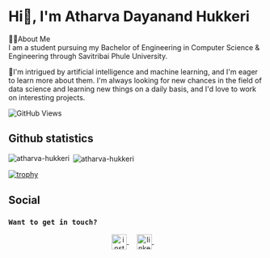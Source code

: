 # Hi👋, I'm Atharva Dayanand Hukkeri <br>

🙋‍♂️About Me<br>
I am a student pursuing my Bachelor of Engineering in Computer Science & Engineering through Savitribai Phule University.

🚀I'm intrigued by artificial intelligence and machine learning, and I'm eager to learn more about them. I'm always looking for new chances in the field of data science and learning new things on a daily basis, and I'd love to work on interesting projects.<br>

![GitHub Views](https://komarev.com/ghpvc/?username=atharva-hukkeri&color=FAC151) <br>

## Github statistics

<p>
  <img align="left" src="https://github-readme-stats.vercel.app/api/top-langs/?username=atharva-hukkeri&layout=compact&hide=php,smarty&bg_color=30,e96443,904e95&title_color=fff&text_color=fff" alt="atharva-hukkeri" />&nbsp;<img align="center" src="https://github-readme-stats.vercel.app/api?username=atharva-hukkeri&show_icons=true&count_private=true&show_icons=true&hide=php&bg_color=30,e96443,904e95&title_color=fff&text_color=fff" alt="atharva-hukkeri" />
</p>

[![trophy](https://github-profile-trophy.vercel.app/?username=atharva-hukkeri)](https://github.com/ryo-ma/github-profile-trophy)

## Social

### `Want to get in touch?`

<p align="center">
  <a href="https://www.instagram.com/invincible_atharva_hukkeri/" target="blank">
    <img align="center" src="https://upload.wikimedia.org/wikipedia/commons/thumb/a/a5/Instagram_icon.png/2048px-Instagram_icon.png" alt="instagram" height="30" width="30" />
  </a>&nbsp;&nbsp;&nbsp;
  <a href="https://www.linkedin.com/in/atharva-hukkeri-727037218/" target="blank">
    <img align="center" src="https://seeklogo.com/images/L/linkedin-icon-logo-05B2880899-seeklogo.com.png" alt="linkedin" height="30" width="30" />
  </a>&nbsp;&nbsp;&nbsp;
</p>

